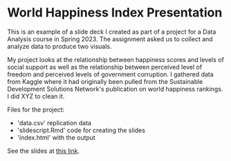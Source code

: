 # World Happiness Index Presentation

This is an example of a slide deck I created as part of a project for a Data Analysis course in Spring 2023. The assignment asked us to collect and analyze data to produce two visuals. 

My project looks at the relationship between happiness scores and levels of social support as well as the relationship between perceived level of freedom and perceived levels of government corruption. I gathered data from Kaggle where it had originally been pulled from the Sustainable Development Solutions Network's publication on world happiness rankings. I did XYZ to clean it. 

Files for the project:
- 'data.csv' replication data
- 'slidescript.Rmd' code for creating the slides
- 'index.html' with the output

See the slides at [this link](https://failed-gymnast.github.io/WHI_Presentation/).
